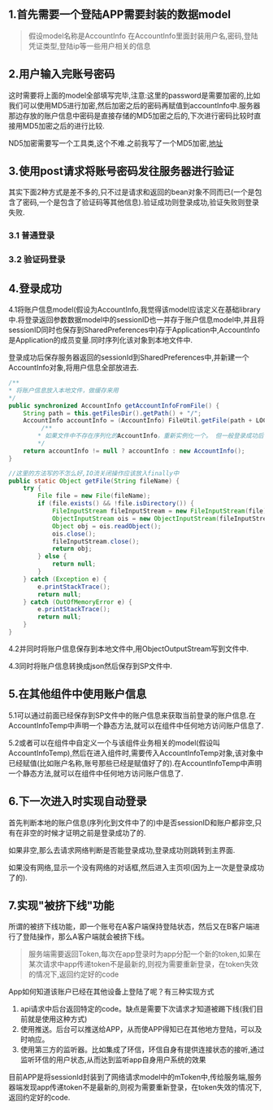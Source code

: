 
## 1.首先需要一个登陆APP需要封装的数据model
> 假设model名称是AccountInfo
在AccountInfo里面封装用户名,密码,登陆凭证类型,登陆ip等一些用户相关的信息

## 2.用户输入完账号密码
这时需要将上面的model全部填写完毕,注意:这里的password是需要加密的,比如我们可以使用MD5进行加密,然后加密之后的密码再赋值到accountInfo中.服务器那边存放的账户信息中密码是直接存储的MD5加密之后的,下次进行密码比较时直接用MD5加密之后的进行比较.

ND5加密需要写一个工具类,这个不难.之前我写了一个MD5加密,[地址](https://github.com/xfhy/notes/blob/1d033be78f1594aa1d7bba75fd1d0696d4f4961a/Android/Android%E5%AD%A6%E4%B9%A0%E7%AC%94%E8%AE%B0/%E6%9D%82%E4%B9%B1%E7%9A%84%E7%9F%A5%E8%AF%86%E7%82%B9/%E5%8A%A0%E5%AF%86.md)

## 3.使用post请求将账号密码发往服务器进行验证
其实下面2种方式是差不多的,只不过是请求和返回的bean对象不同而已(一个是包含了密码,一个是包含了验证码等其他信息).验证成功则登录成功,验证失败则登录失败.

### 3.1 普通登录
### 3.2 验证码登录

## 4.登录成功
4.1将账户信息model(假设为AccountInfo,我觉得该model应该定义在基础library中.将登录返回参数数据model中的sessionID也一并存于账户信息model中,并且将sessionID同时也保存到SharedPreferences中)存于Application中,AccountInfo是Application的成员变量.同时序列化该对象到本地文件中.

登录成功后保存服务器返回的sessionId到SharedPreferences中,并新建一个AccountInfo对象,将用户信息全部放进去.

```java
/**
* 将账户信息放入本地文件，做缓存来用
*/
public synchronized AccountInfo getAccountInfoFromFile() {
    String path = this.getFilesDir().getPath() + "/";
    AccountInfo accountInfo = (AccountInfo) FileUtil.getFile(path + LOCAL_ACCOUNTINFO_NAME);
         /**
        * 如果文件中不存在序列化的AccountInfo，重新实例化一个。 但一般登录成功后，文件将保存AccountInfo
        */
    return accountInfo != null ? accountInfo : new AccountInfo();
}

//这里的方法写的不怎么好,IO流关闭操作应该放入finally中
public static Object getFile(String fileName) {
    try {
        File file = new File(fileName);
        if (file.exists() && !file.isDirectory()) {
            FileInputStream fileInputStream = new FileInputStream(file);
            ObjectInputStream ois = new ObjectInputStream(fileInputStream);
            Object obj = ois.readObject();
            ois.close();
            fileInputStream.close();
            return obj;
        } else {
            return null;
        }
    } catch (Exception e) {
        e.printStackTrace();
        return null;
    } catch (OutOfMemoryError e) {
        e.printStackTrace();
        return null;
    }
}
```

4.2并同时将账户信息保存到本地文件中,用ObjectOutputStream写到文件中.

4.3同时将账户信息转换成json然后保存到SP文件中.

## 5.在其他组件中使用账户信息
5.1可以通过前面已经保存到SP文件中的账户信息来获取当前登录的账户信息.在AccountInfoTemp中声明一个静态方法,就可以在组件中任何地方访问账户信息了.

5.2或者可以在组件中自定义一个与该组件业务相关的model(假设叫AccountInfoTemp),然后在进入组件时,需要传入AccountInfoTemp对象,该对象中已经赋值(比如账户名称,账号那些已经是赋值好了的).在AccountInfoTemp中声明一个静态方法,就可以在组件中任何地方访问账户信息了.

## 6.下一次进入时实现自动登录
首先判断本地的账户信息(序列化到文件中了的)中是否sessionID和账户都非空,只有在非空的时候才证明之前是登录成功了的.

如果非空,那么去请求网络判断是否能登录成功,登录成功则跳转到主界面.

如果没有网络,显示一个没有网络的对话框,然后进入主页呗(因为上一次是登录成功了的).

## 7.实现"被挤下线"功能

所谓的被挤下线功能，即一个账号在A客户端保持登陆状态，然后又在B客户端进行了登陆操作，那么A客户端就会被挤下线。

> 服务端需要返回Token,每次在app登录时为app分配一个新的token,如果在某次请求中app传递token不是最新的,则视为需要重新登录，在token失效的情况下,返回约定好的code 

App如何知道该账户已经在其他设备上登陆了呢？有三种实现方式 
1. api请求中后台返回特定的code。缺点是需要下次请求才知道被踢下线(我们目前就是使用这种方式)
2. 使用推送。后台可以推送给APP，从而使APP得知已在其他地方登陆，可以及时响应。
3. 使用第三方的监听器。比如集成了环信，环信自身有提供连接状态的接听,通过监听环信的用户状态,从而达到监听app自身用户系统的效果

目前APP是将sessionId封装到了网络请求model中的mToken中,传给服务端,服务器端发现app传递token不是最新的,则视为需要重新登录，在token失效的情况下,返回约定好的code.